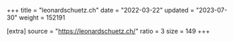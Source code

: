 +++
title = "leonardschuetz.ch"
date = "2022-03-22"
updated = "2023-07-30"
weight = 152191

[extra]
source = "https://leonardschuetz.ch/"
ratio = 3
size = 149
+++
